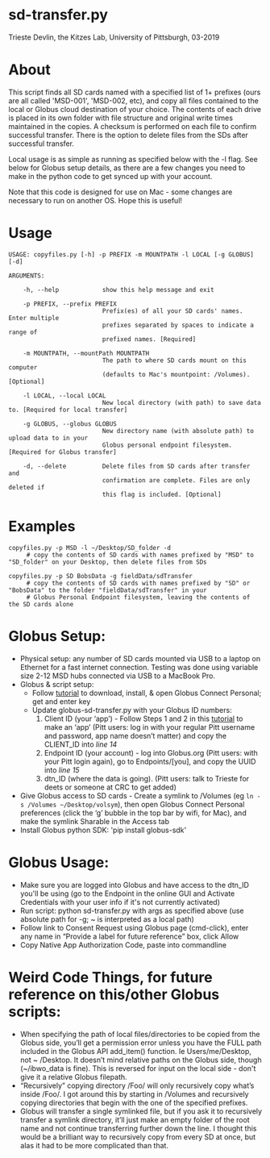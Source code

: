 # sd-transfer.py
Trieste Devlin, the Kitzes Lab, University of Pittsburgh, 03-2019

# About

This script finds all SD cards named with a specified list of 1+ prefixes (ours are all called 'MSD-001', 'MSD-002, etc), and copy all files contained to the local or Globus cloud destination of your choice. The contents of each drive is placed in its own folder with file structure and original write times maintained in the copies. A checksum is performed on each file to confirm successful transfer. There is the option to delete files from the SDs after successful transfer.

Local usage is as simple as running as specified below with the -l flag. See below for Globus setup details, as there are a few changes you need to make in the python code to get synced up with your account.

Note that this code is designed for use on Mac - some changes are necessary to run on another OS. Hope this is useful!

# Usage
```
USAGE: copyfiles.py [-h] -p PREFIX -m MOUNTPATH -l LOCAL [-g GLOBUS] [-d]

ARGUMENTS:

    -h, --help            show this help message and exit

    -p PREFIX, --prefix PREFIX
                          Prefix(es) of all your SD cards' names. Enter multiple
                          prefixes separated by spaces to indicate a range of
                          prefixed names. [Required]

    -m MOUNTPATH, --mountPath MOUNTPATH
                          The path to where SD cards mount on this computer
                          (defaults to Mac's mountpoint: /Volumes). [Optional]

    -l LOCAL, --local LOCAL
                          New local directory (with path) to save data to. [Required for local transfer]

    -g GLOBUS, --globus GLOBUS
                          New directory name (with absolute path) to upload data to in your
                          Globus personal endpoint filesystem. [Required for Globus transfer]

    -d, --delete          Delete files from SD cards after transfer and
                          confirmation are complete. Files are only deleted if
                          this flag is included. [Optional]
```

# Examples
```
copyfiles.py -p MSD -l ~/Desktop/SD_folder -d 
     # copy the contents of SD cards with names prefixed by "MSD" to "SD_folder" on your Desktop, then delete files from SDs
   
copyfiles.py -p SD BobsData -g fieldData/sdTransfer
     # copy the contents of SD cards with names prefixed by "SD" or "BobsData" to the folder "fieldData/sdTransfer" in your
     # Globus Personal Endpoint filesystem, leaving the contents of the SD cards alone
```



# Globus Setup:

* Physical setup: any number of SD cards mounted via USB to a laptop on Ethernet for a fast internet connection. Testing was done using variable size 2-12 MSD hubs connected via USB to a MacBook Pro.
* Globus & script setup:
    * Follow [tutorial](https://docs.globus.org/how-to/globus-connect-personal-mac/ "Title") to download, install, & open Globus Connect Personal; get and enter key
    * Update globus-sd-transfer.py with your Globus ID numbers:
        1. Client ID (your ‘app’) - Follow Steps 1 and 2 in this [tutorial](https://globus-sdk-python.readthedocs.io/en/stable/tutorial/ "blah") to make an ‘app’ (Pitt users: log in with your regular Pitt username and password, app name doesn’t matter) and copy the CLIENT_ID into _line 14_
        2. Endpoint ID (your account) - log into Globus.org (Pitt users: with your Pitt login again), go to Endpoints/[you], and copy the UUID into _line 15_
        3. dtn_ID (where the data is going). (Pitt users: talk to Trieste for deets or someone at CRC to get added)
* Give Globus access to SD cards - Create a symlink to /Volumes (eg `ln -s /Volumes ~/Desktop/volsym`), then open Globus Connect Personal preferences (click the ‘g’ bubble in the top bar by wifi, for Mac), and make the symlink Sharable in the Access tab
* Install Globus python SDK: 'pip install globus-sdk'

# Globus Usage:

* Make sure you are logged into Globus and have access to the dtn_ID you'll be using (go to the Endpoint in the online GUI and Activate Credentials with your user info if it's not currently activated)
* Run script: python sd-transfer.py with args as specified above (use absolute path for -g; \~ is interpreted as a local path)
* Follow link to Consent Request using Globus page (cmd-click), enter any name in “Provide a label for future reference” box, click Allow
* Copy Native App Authorization Code, paste into commandline


# Weird Code Things, for future reference on this/other Globus scripts:
* When specifying the path of local files/directories to be copied from the Globus side, you’ll get a permission error unless you have the FULL path included in the Globus API add_item() function. Ie Users/me/Desktop, not \~ /Desktop. It doesn’t mind relative paths on the Globus side, though (\~/ibwo_data is fine). This is reversed for input on the local side - don't give it a relative Globus filepath.
* “Recursively” copying directory /Foo/ will only recursively copy what’s inside /Foo/. I got around this by starting in /Volumes and recursively copying directories that begin with the one of the specified prefixes.
* Globus will transfer a single symlinked file, but if you ask it to recursively transfer a symlink directory, it’ll just make an empty folder of the root name and not continue transferring further down the line. I thought this would be a brilliant way to recursively copy from every SD at once, but alas it had to be more complicated than that.
